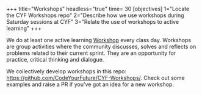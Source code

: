 +++
title="Workshops"
headless="true"
time= 30
[objectives]
1="Locate the CYF Workshops repo"
2="Describe how we use workshops during Saturday sessions at CYF"
3="Relate the use of workshops to active learning"
+++

We do at least one active learning [Workshop](https://github.com/CodeYourFuture/CYF-Workshops/) every class day. Workshops are group activities where the community discusses, solves and reflects on problems related to their current sprint. They are an opportunity for practice, critical thinking and dialogue.

We collectively develop workshops in this repo: https://github.com/CodeYourFuture/CYF-Workshops/. Check out some examples and raise a PR if you've got an idea for a new workshop.
